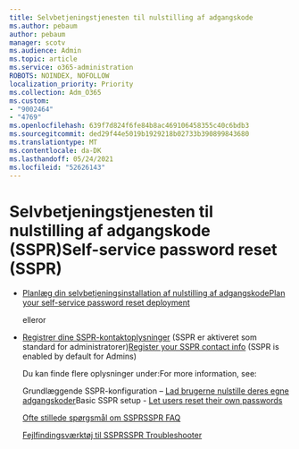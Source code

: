 ```yaml
---
title: Selvbetjeningstjenesten til nulstilling af adgangskode
ms.author: pebaum
author: pebaum
manager: scotv
ms.audience: Admin
ms.topic: article
ms.service: o365-administration
ROBOTS: NOINDEX, NOFOLLOW
localization_priority: Priority
ms.collection: Adm_O365
ms.custom:
- "9002464"
- "4769"
ms.openlocfilehash: 639f7d824f6fe84b8ac469106458355c40c6bdb3
ms.sourcegitcommit: ded29f44e5019b1929218b02733b390899843680
ms.translationtype: MT
ms.contentlocale: da-DK
ms.lasthandoff: 05/24/2021
ms.locfileid: "52626143"
---
```

# <a name="self-service-password-reset-sspr"></a><span data-ttu-id="43366-102">Selvbetjeningstjenesten til nulstilling af adgangskode (SSPR)</span><span class="sxs-lookup"><span data-stu-id="43366-102">Self-service password reset (SSPR)</span></span>

- [<span data-ttu-id="43366-103">Planlæg din selvbetjeningsinstallation af nulstilling af adgangskode</span><span class="sxs-lookup"><span data-stu-id="43366-103">Plan your self-service password reset deployment</span></span>](https://go.microsoft.com/fwlink/?linkid=2142944)  

    <span data-ttu-id="43366-104">eller</span><span class="sxs-lookup"><span data-stu-id="43366-104">or</span></span>
- <span data-ttu-id="43366-105">[Registrer dine SSPR-kontaktoplysninger](https://mysignins.microsoft.com/security-info) (SSPR er aktiveret som standard for administratorer)</span><span class="sxs-lookup"><span data-stu-id="43366-105">[Register your SSPR contact info](https://mysignins.microsoft.com/security-info) (SSPR is enabled by default for Admins)</span></span>

    <span data-ttu-id="43366-106">Du kan finde flere oplysninger under:</span><span class="sxs-lookup"><span data-stu-id="43366-106">For more information, see:</span></span>

    <span data-ttu-id="43366-107">Grundlæggende SSPR-konfiguration – [Lad brugerne nulstille deres egne adgangskoder](/microsoft-365/admin/add-users/let-users-reset-passwords)</span><span class="sxs-lookup"><span data-stu-id="43366-107">Basic SSPR setup - [Let users reset their own passwords](/microsoft-365/admin/add-users/let-users-reset-passwords)</span></span>

    [<span data-ttu-id="43366-108">Ofte stillede spørgsmål om SSPR</span><span class="sxs-lookup"><span data-stu-id="43366-108">SSPR FAQ</span></span>](/azure/active-directory/authentication/active-directory-passwords-faq)

    [<span data-ttu-id="43366-109">Fejlfindingsværktøj til SSPR</span><span class="sxs-lookup"><span data-stu-id="43366-109">SSPR Troubleshooter</span></span>](/azure/active-directory/authentication/active-directory-passwords-troubleshoot)
